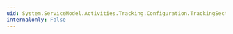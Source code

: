 ```yaml
---
uid: System.ServiceModel.Activities.Tracking.Configuration.TrackingSection.TrackingProfiles
internalonly: False
---
```


